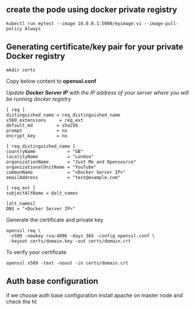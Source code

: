 
## create the pode using docker private registry

```
kubectl run mytest --image 10.0.0.1:5000/myimage:vi --image-pull-policy Always
```


## Generating certificate/key pair for your private Docker registry
```
mkdir certs
```
Copy below content to __openssl.conf__

_Update **Docker Server IP** with the IP address of your server where you will be running docker registry_
```
[ req ]
distinguished_name = req_distinguished_name
x509_extensions     = req_ext
default_md         = sha256
prompt             = no
encrypt_key        = no

[ req_distinguished_name ]
countryName            = "GB"
localityName           = "London"
organizationName       = "Just Me and Opensource"
organizationalUnitName = "YouTube"
commonName             = "<Docker Server IP>"
emailAddress           = "test@example.com"

[ req_ext ]
subjectAltName = @alt_names

[alt_names]
DNS = "<Docker Server IP>"
```
Generate the certificate and private key
```
openssl req \
 -x509 -newkey rsa:4096 -days 365 -config openssl.conf \
 -keyout certs/domain.key -out certs/domain.crt
```
To verify your certificate
```
openssl x509 -text -noout -in certs/domain.crt
```

## Auth base configuration

if we choose auth base configuration
install apache on master node and check the ht
